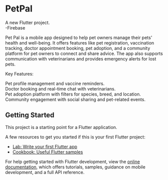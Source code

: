# PetPal

A new Flutter project. <br>
-Firebase <br>

Pet Pal is a mobile app designed to help pet owners manage their pets' health and well-being. It offers features like pet registration, vaccination tracking, doctor appointment booking, pet adoption, and a community platform for pet owners to connect and share advice. The app also supports communication with veterinarians and provides emergency alerts for lost pets.<br>

Key Features:<br>

Pet profile management and vaccine reminders.<br>
Doctor booking and real-time chat with veterinarians.<br>
Pet adoption platform with filters for species, breed, and location.<br>
Community engagement with social sharing and pet-related events.<br>

## Getting Started

This project is a starting point for a Flutter application.

A few resources to get you started if this is your first Flutter project:

- [Lab: Write your first Flutter app](https://docs.flutter.dev/get-started/codelab)
- [Cookbook: Useful Flutter samples](https://docs.flutter.dev/cookbook)

For help getting started with Flutter development, view the
[online documentation](https://docs.flutter.dev/), which offers tutorials,
samples, guidance on mobile development, and a full API reference.
